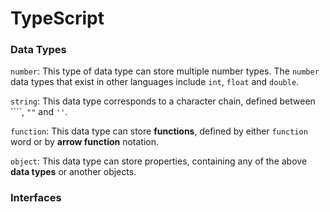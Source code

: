 # TypeScript

### Data Types

`number`: This type of data type can store multiple number types. The `number` data types that exist in other languages include `int`, `float` and `double`.

`string`: This data type corresponds to a character chain, defined between ````, `""` and `''`.

`function`: This data type can store **functions**, defined by either `function` word or by **arrow function** notation.

`object`: This data type can store properties, containing any of the above **data types** or another objects.

### Interfaces

